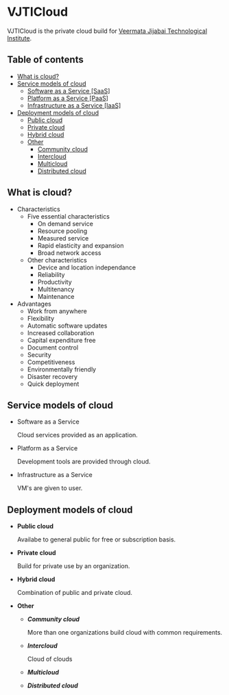 # VJTICloud
VJTICloud is the private cloud build for [Veermata Jijabai Technological Institute](http://www.vjti.ac.in/). 
## Table of contents
* [What is cloud?](#what-is-cloud)
* [Service models of cloud ](Service-models-of-cloud)
  * [Software as a Service \[SaaS\]](Software-as-a-Service)
  * [Platform as a Service \[PaaS\]](Platform-as-a-Service)
  * [Infrastructure as a Service \[IaaS\]](Infrastructure-as-a-Service)
* [Deployment models of cloud](Deployment-models-of-cloud)
  * [Public cloud](Public-cloud)
  * [Private cloud](Private-cloud)
  * [Hybrid cloud](Hybrid-cloud)
  * [Other](Other)
    * [Community cloud](Community-cloud)
    * [Intercloud](Intercloud)
    * [Multicloud](Multicloud)
    * [Distributed cloud ](Distributed-cloud)


## What is cloud?
* Characteristics
    * Five essential characteristics
      * On demand service
      * Resource pooling
      * Measured service
      * Rapid elasticity and expansion
      * Broad network access
    * Other characteristics
      * Device and location independance
      * Reliability 
      * Productivity
      * Multitenancy
      * Maintenance
* Advantages
    * Work from anywhere
    * Flexibility
    * Automatic software updates
    * Increased collaboration
    * Capital expenditure free
    * Document control
    * Security
    * Competitiveness
    * Environmentally friendly
    * Disaster recovery 
    * Quick deployment


## Service models of cloud
 * Software as a Service

   Cloud services provided as an application.
 * Platform as a Service

   Development tools are provided through cloud.

 * Infrastructure as a Service

   VM's are given to user.
## Deployment models of cloud
  * **Public cloud**
 
    Availabe to general public for free or subscription basis.
  * **Private cloud**
 
    Build for private use by an organization.
  * **Hybrid cloud**

    Combination of public and private cloud.
  * **Other**
    * _**Community cloud**_

      More than one organizations build cloud with common requirements.
    * _**Intercloud**_

      Cloud of clouds
    * _**Multicloud**_
    * _**Distributed cloud**_ 
